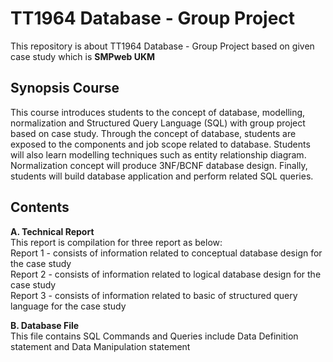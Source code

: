 # TT1964 Database - Group Project
This repository is about TT1964 Database - Group Project based on given case study which is <strong>SMPweb UKM</strong>

## Synopsis Course
This course introduces students to the concept of database, modelling, normalization and Structured Query Language (SQL) with group project based on case study. Through the concept of database, students are exposed to the components and job scope related to database. Students will also learn modelling techniques such as entity relationship diagram. Normalization concept will produce 3NF/BCNF database design. Finally, students will build database application and perform related SQL queries.

## Contents

<strong>A. Technical Report</strong> <br>
This report is compilation for three report as below: <br>
Report 1 - consists of information related to conceptual database design for the case study <br>
Report 2 - consists of information related to logical database design for the case study <br>
Report 3 - consists of information related to basic of structured query language for the case study <br>

<strong>B. Database File</strong> <br>
This file contains SQL Commands and Queries include Data Definition statement and Data Manipulation statement

